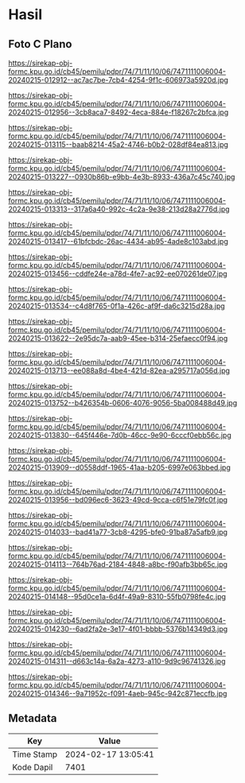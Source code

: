 # Hasil

## Foto C Plano

https://sirekap-obj-formc.kpu.go.id/cb45/pemilu/pdpr/74/71/11/10/06/7471111006004-20240215-012912--ac7ac7be-7cb4-4254-9f1c-606973a5920d.jpg

https://sirekap-obj-formc.kpu.go.id/cb45/pemilu/pdpr/74/71/11/10/06/7471111006004-20240215-012956--3cb8aca7-8492-4eca-884e-f18267c2bfca.jpg

https://sirekap-obj-formc.kpu.go.id/cb45/pemilu/pdpr/74/71/11/10/06/7471111006004-20240215-013115--baab8214-45a2-4746-b0b2-028df84ea813.jpg

https://sirekap-obj-formc.kpu.go.id/cb45/pemilu/pdpr/74/71/11/10/06/7471111006004-20240215-013227--0930b86b-e9bb-4e3b-8933-436a7c45c740.jpg

https://sirekap-obj-formc.kpu.go.id/cb45/pemilu/pdpr/74/71/11/10/06/7471111006004-20240215-013313--317a6a40-992c-4c2a-9e38-213d28a2776d.jpg

https://sirekap-obj-formc.kpu.go.id/cb45/pemilu/pdpr/74/71/11/10/06/7471111006004-20240215-013417--61bfcbdc-26ac-4434-ab95-4ade8c103abd.jpg

https://sirekap-obj-formc.kpu.go.id/cb45/pemilu/pdpr/74/71/11/10/06/7471111006004-20240215-013456--cddfe24e-a78d-4fe7-ac92-ee070261de07.jpg

https://sirekap-obj-formc.kpu.go.id/cb45/pemilu/pdpr/74/71/11/10/06/7471111006004-20240215-013534--c4d8f765-0f1a-426c-af9f-da6c3215d28a.jpg

https://sirekap-obj-formc.kpu.go.id/cb45/pemilu/pdpr/74/71/11/10/06/7471111006004-20240215-013622--2e95dc7a-aab9-45ee-b314-25efaecc0f94.jpg

https://sirekap-obj-formc.kpu.go.id/cb45/pemilu/pdpr/74/71/11/10/06/7471111006004-20240215-013713--ee088a8d-4be4-421d-82ea-a295717a056d.jpg

https://sirekap-obj-formc.kpu.go.id/cb45/pemilu/pdpr/74/71/11/10/06/7471111006004-20240215-013752--b426354b-0606-4076-9056-5ba008488d49.jpg

https://sirekap-obj-formc.kpu.go.id/cb45/pemilu/pdpr/74/71/11/10/06/7471111006004-20240215-013830--645f446e-7d0b-46cc-9e90-6cccf0ebb56c.jpg

https://sirekap-obj-formc.kpu.go.id/cb45/pemilu/pdpr/74/71/11/10/06/7471111006004-20240215-013909--d0558ddf-1965-41aa-b205-6997e063bbed.jpg

https://sirekap-obj-formc.kpu.go.id/cb45/pemilu/pdpr/74/71/11/10/06/7471111006004-20240215-013956--bd096ec6-3623-49cd-9cca-c6f51e79fc0f.jpg

https://sirekap-obj-formc.kpu.go.id/cb45/pemilu/pdpr/74/71/11/10/06/7471111006004-20240215-014033--bad41a77-3cb8-4295-bfe0-91ba87a5afb9.jpg

https://sirekap-obj-formc.kpu.go.id/cb45/pemilu/pdpr/74/71/11/10/06/7471111006004-20240215-014113--764b76ad-2184-4848-a8bc-f90afb3bb65c.jpg

https://sirekap-obj-formc.kpu.go.id/cb45/pemilu/pdpr/74/71/11/10/06/7471111006004-20240215-014148--95d0ce1a-6d4f-49a9-8310-55fb0798fe4c.jpg

https://sirekap-obj-formc.kpu.go.id/cb45/pemilu/pdpr/74/71/11/10/06/7471111006004-20240215-014230--6ad2fa2e-3e17-4f01-bbbb-5376b14349d3.jpg

https://sirekap-obj-formc.kpu.go.id/cb45/pemilu/pdpr/74/71/11/10/06/7471111006004-20240215-014311--d663c14a-6a2a-4273-a110-9d9c96741326.jpg

https://sirekap-obj-formc.kpu.go.id/cb45/pemilu/pdpr/74/71/11/10/06/7471111006004-20240215-014346--9a71952c-f091-4aeb-945c-942c871eccfb.jpg


## Metadata

| Key        | Value               |
| ---------- | ------------------- |
| Time Stamp | 2024-02-17 13:05:41 |
| Kode Dapil | 7401                |




